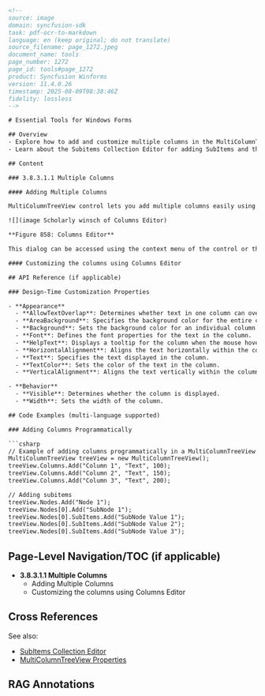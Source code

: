 ```html
<!--
source: image
domain: syncfusion-sdk
task: pdf-ocr-to-markdown
language: en (keep original; do not translate)
source_filename: page_1272.jpeg
document_name: tools
page_number: 1272
page_id: tools#page_1272
product: Syncfusion Winforms
version: 11.4.0.26
timestamp: 2025-08-09T08:38:46Z
fidelity: lossless
-->

# Essential Tools for Windows Forms

## Overview
- Explore how to add and customize multiple columns in the MultiColumnTreeView control using the Columns Editor in Syncfusion Winforms.
- Learn about the Subitems Collection Editor for adding SubItems and the properties available to modify the appearance of columns.

## Content

### 3.8.3.1.1 Multiple Columns

#### Adding Multiple Columns

MultiColumnTreeView control lets you add multiple columns easily using Columns Editor. The SubItems can be added using the SubItems Collection Editor. There are also properties to modify the appearance of the columns.

![](image Scholarly winsch of Columns Editor)

**Figure 858: Columns Editor**

This dialog can be accessed using the context menu of the control or the command available at the bottom of the property grid. The context menu also lets you add columns directly using "Add Column".

#### Customizing the columns using Columns Editor

## API Reference (if applicable)

### Design-Time Customization Properties

- **Appearance**
  - **AllowTextOverlap**: Determines whether text in one column can overlap with the text in adjacent columns.
  - **AreaBackground**: Specifies the background color for the entire column area.
  - **Background**: Sets the background color for an individual column.
  - **Font**: Defines the font properties for the text in the column.
  - **HelpText**: Displays a tooltip for the column when the mouse hovers over it.
  - **HorizontalAlignment**: Aligns the text horizontally within the column.
  - **Text**: Specifies the text displayed in the column.
  - **TextColor**: Sets the color of the text in the column.
  - **VerticalAlignment**: Aligns the text vertically within the column.

- **Behavior**
  - **Visible**: Determines whether the column is displayed.
  - **Width**: Sets the width of the column.

## Code Examples (multi-language supported)

### Adding Columns Programmatically

```csharp
// Example of adding columns programmatically in a MultiColumnTreeView control
MultiColumnTreeView treeView = new MultiColumnTreeView();
treeView.Columns.Add("Column 1", "Text", 100);
treeView.Columns.Add("Column 2", "Text", 150);
treeView.Columns.Add("Column 3", "Text", 200);

// Adding subitems
treeView.Nodes.Add("Node 1");
treeView.Nodes[0].Add("SubNode 1");
treeView.Nodes[0].SubItems.Add("SubNode Value 1");
treeView.Nodes[0].SubItems.Add("SubNode Value 2");
treeView.Nodes[0].SubItems.Add("SubNode Value 3");
```

## Page-Level Navigation/TOC (if applicable)

- **3.8.3.1.1 Multiple Columns**
  - Adding Multiple Columns
  - Customizing the columns using Columns Editor

## Cross References

See also:

- [SubItems Collection Editor](#subitems-collection-editor)
- [MultiColumnTreeView Properties](#multicolumntreeview-properties)

## RAG Annotations

<!-- tags: [syncfusion winforms, multicolumntreeview, columns editor, subitems collection editor, winforms api, design-time customization, properties] keywords: [multicolumn, treeview, columns, editor, subitems, appearance, behavior, design-time, properties] -->
```